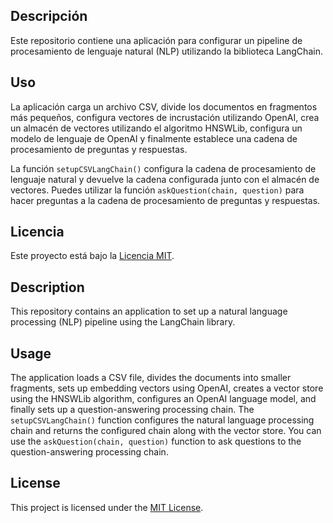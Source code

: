 ##  Descripción
Este repositorio contiene una aplicación para configurar un pipeline de procesamiento de lenguaje natural (NLP) utilizando la biblioteca LangChain.

## Uso
La aplicación carga un archivo CSV, divide los documentos en fragmentos más pequeños, configura vectores de incrustación utilizando OpenAI, crea un almacén de vectores utilizando el algoritmo HNSWLib, configura un modelo de lenguaje de OpenAI y finalmente establece una cadena de procesamiento de preguntas y respuestas.

La función `setupCSVLangChain()` configura la cadena de procesamiento de lenguaje natural y devuelve la cadena configurada junto con el almacén de vectores. Puedes utilizar la función `askQuestion(chain, question)` para hacer preguntas a la cadena de procesamiento de preguntas y respuestas.

## Licencia

Este proyecto está bajo la [Licencia MIT](LICENSE).

## Description
This repository contains an application to set up a natural language processing (NLP) pipeline using the LangChain library.


## Usage
The application loads a CSV file, divides the documents into smaller fragments, sets up embedding vectors using OpenAI, creates a vector store using the HNSWLib algorithm, configures an OpenAI language model, and finally sets up a question-answering processing chain.
The `setupCSVLangChain()` function configures the natural language processing chain and returns the configured chain along with the vector store. You can use the `askQuestion(chain, question)` function to ask questions to the question-answering processing chain.


## License 
This project is licensed under the [MIT License](LICENSE).
